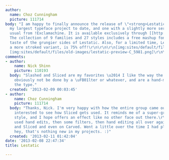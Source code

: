 ```yaml
---
author:
  name: Choz Cunningham
  picture: 111714
body: "I am happy to finally announce the release of \"<strong>Lestatic</strong>\",
  my largest typeface project to date, and one with a slightly more serious take than
  usual from !Exclamachine. It is available exclusively through [[http://www.myfonts.com/search/Lestatic/fonts/|myfonts.com]].
  The collection of 9 families and 27 styles includes a free mashup font to give a
  taste of the grungier sides of Lestatic. Also, for a limited time, Lestatic Lashed,
  a more stroked variant, is 75% off!\r\n\r\n\r\n[img:sites/default/files/old-images/lestatic-preview-A_5234.png]
  [img:sites/default/files/old-images/lestatic-preview-C_5981.png]\r\n\r\n [img:sites/default/files/old-images/cover-lestatic-brace_4250.png]\r\n\r\n[img:sites/default/files/old-images/cCSS_3601.png]\r\n\r\n[img:sites/default/files/old-images/lashed-sale_4504.png]"
comments:
- author:
    name: Nick Shinn
    picture: 110193
  body: "Slashed and Sliced are my favorites \u2014 I like the way the effects could
    obviously not be done by a \uFB01lter or whatever, and are a hand-made part of
    the type."
  created: '2013-02-09 00:03:45'
- author:
    name: Choz Cunningham
    picture: 111714
  body: "Thanks, Nick. I'm very happy with how the entire group came out! I am most
    interested to see how Sliced gets used. It reminds me of a super-grainy woodcut
    style, and I hope offers an effect like no other face out there.\r\n\r\nI actually
    used hand edits, then some filters, then hand editing all over again on Slashed
    and Sliced and even on Carved. Went a little over the time I had planned, but
    hey, that's nothing new in my projects. :)"
  created: '2013-02-11 01:42:04'
date: '2013-02-08 22:47:34'
title: Lestatic

---
```

